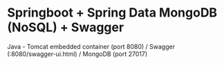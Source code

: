 # Springboot + Spring Data MongoDB (NoSQL) + Swagger


Java - Tomcat embedded container (port 8080) /
Swagger (:8080/swagger-ui.html) /
MongoDB (port 27017)

